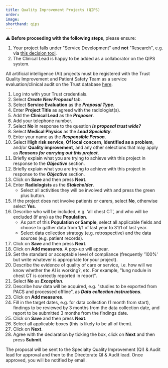 ```yaml
---
title: Quality Improvement Projects (QIPS)
order: 
image:
shorthand: qips
---
```


⚠️ **Before proceeding with the following steps**, please ensure:
1. Your project falls under "Service Development" and **not** "Research", e.g. via [this decision tool](https://www.hra-decisiontools.org.uk/research/).
2. The Clinical Lead is happy to be added as a collaborator on the QIPS system.

All artificial intelligence (AI) projects must be registered with the Trust Quality Improvement and Patient Safety Team as a service evaluation/clinical audit on the Trust database [here](http://tww-wafr/WAFR-FAD/Login.aspx?ReturnUrl=/WAFR-FAD/Applications/ClinicalAuditV2/Default.aspx ).

1. Log into  with your Trust credentials.
2. Select **_Create New Proposal_** tab. 
3. Select **Service Evaluation** as the **_Proposal Type_**. 
4. Enter **Project Title** as agreed with the radiologist(s). 
5. Add the **Clinical Lead** as the **_Proposer_**.  
6. Add your telephone number. 
7. Select **No** in response to the question **_Is proposal trust wide?_** 
8. Select **Medical Physics** as the **_Lead Speciality_**. 
9. Enter your name as the **_Responsible Person_**. 
10. Select **High risk service**, **Of local concern**, **Identified as a problem**, and/or **Quality improvement**, and any other selections that may apply as **_Reasons for carrying out this project_**. 
11. Briefly explain what you are trying to achieve with this project in response to the **_Objective_** section. 
12. Briefly explain what you are trying to achieve with this project in response to the **_Objective_** section. 
13. Click on **Save** and then press **Next**.
14. Enter **Radiologists** as the **_Stakeholder_**. 
    - Select all activities they will be involved with and press the green plus button. 
15. If the project does not involve patients or carers, select **No**, otherwise select **Yes**. 
16. Describe who will be included, e.g. ‘all chest CT’, and who will be excluded (if any) as the **Population**. 
    - As part of this **Population or Sample**, select all applicable fields and choose to gather data from 1/1 of last year to 31/1 of last year. 
    - Select data collection strategy (e.g. retrospective) and the data sources (e.g. patient records). 
17. Click on **Save** and then press **Next**.
18. Click on **Add measures**. A pop-up will appear.  
19. Set the standard or acceptable level of compliance (frequently '100%' but write whatever is appropriate for your project).
20. Describe the evidence of quality of care or service, i.e. how will we know whether the AI is working?, etc. For example, "lung nodule in chest CT is correctly reported in report". 
21. Select **No** as **_Exception_**. 
22. Describe how data will be acquired, e.g. "studies to be exported from PACS and processed offline", as **_Data collection instructions_**. 
23. Click on **Add measures**. 
24. Fill in the target dates, e.g. for data collection (1 month from start), findings to be reviewed by 3 months from the data collection date, and report to be submitted 3 months from the findings date. 
25. Click on **Save** and then press **Next**.
26. Select all applicable boxes (this is likely to be all of them). 
27. Click on **Next**.
28. Agree with the declaration by ticking the box, click on **Next** and then press **Submit**. 

The proposal will be sent to the Specialty Quality Improvement (QI) & Audit lead for approval and then to the Directorate QI & Audit lead.
Once approved, you will be notified by email. 
